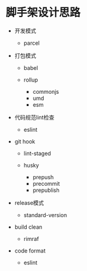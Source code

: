 # 脚手架设计思路 

* 开发模式

    * parcel

* 打包模式
    
    * babel
    * rollup

        * commonjs
        * umd
        * esm

* 代码规范lint检查

    * eslint


* git hook

    * lint-staged
    * husky

        * prepush
        * precommit
        * prepublish

* release模式

    * standard-version 

* build clean

    * rimraf

* code format

    * eslint